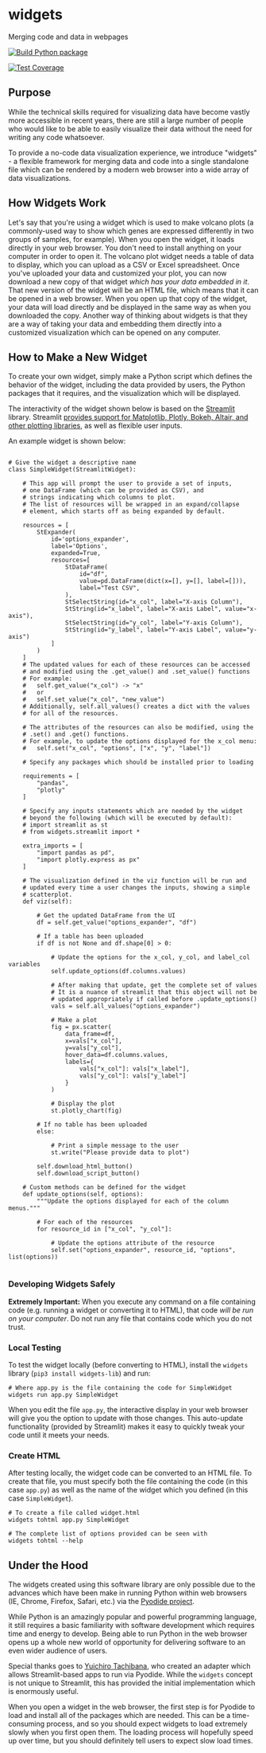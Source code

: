 # widgets
Merging code and data in webpages

[![Build Python package](https://github.com/FredHutch/widgets/actions/workflows/package.yaml/badge.svg)](https://github.com/FredHutch/widgets/actions/workflows/package.yaml)

[![Test Coverage](https://github.com/FredHutch/widgets/actions/workflows/lint.yaml/badge.svg)](https://github.com/FredHutch/widgets/actions/workflows/lint.yaml)

## Purpose

While the technical skills required for visualizing data have become vastly more
accessible in recent years, there are still a large number of people who would like
to be able to easily visualize their data without the need for writing any code
whatsoever.

To provide a no-code data visualization experience, we introduce "widgets" - a
flexible framework for merging data and code into a single standalone file which
can be rendered by a modern web browser into a wide array of data visualizations.

## How Widgets Work

Let's say that you're using a widget which is used to make volcano plots (a
commonly-used way to show which genes are expressed differently in two groups
of samples, for example).
When you open the widget, it loads directly in your web browser.
You don't need to install anything on your computer in order to open it.
The volcano plot widget needs a table of data to display, which you can upload
as a CSV or Excel spreadsheet.
Once you've uploaded your data and customized your plot, you can now download
a new copy of that widget _which has your data embedded in it_.
That new version of the widget will be an HTML file, which means that it can
be opened in a web browser.
When you open up that copy of the widget, your data will load directly and be
displayed in the same way as when you downloaded the copy.
Another way of thinking about widgets is that they are a way of taking your data
and embedding them directly into a customized visualization which can be opened
on any computer.

## How to Make a New Widget

To create your own widget, simply make a Python script which defines the
behavior of the widget, including the data provided by users, the Python
packages that it requires, and the visualization which will be displayed.

The interactivity of the widget shown below is based on the [Streamlit](https://streamlit.io/)
library.
Streamlit [provides support for Matplotlib, Plotly, Bokeh, Altair, and other plotting libraries](https://docs.streamlit.io/),
as well as flexible user inputs.

An example widget is shown below:

```#!/usr/bin/env python3

# Give the widget a descriptive name
class SimpleWidget(StreamlitWidget):

    # This app will prompt the user to provide a set of inputs,
    # one DataFrame (which can be provided as CSV), and
    # strings indicating which columns to plot.
    # The list of resources will be wrapped in an expand/collapse
    # element, which starts off as being expanded by default.

    resources = [
        StExpander(
            id='options_expander',
            label='Options',
            expanded=True,
            resources=[
                StDataFrame(
                    id="df",
                    value=pd.DataFrame(dict(x=[], y=[], label=[])),
                    label="Test CSV",
                ),
                StSelectString(id="x_col", label="X-axis Column"),
                StString(id="x_label", label="X-axis Label", value="x-axis"),
                StSelectString(id="y_col", label="Y-axis Column"),
                StString(id="y_label", label="Y-axis Label", value="y-axis")
            ]
        )
    ]
    # The updated values for each of these resources can be accessed
    # and modified using the .get_value() and .set_value() functions
    # For example:
    #   self.get_value("x_col") -> "x"
    #   or
    #   self.set_value("x_col", "new_value")
    # Additionally, self.all_values() creates a dict with the values
    # for all of the resources.

    # The attributes of the resources can also be modified, using the
    # .set() and .get() functions.
    # For example, to update the options displayed for the x_col menu:
    #   self.set("x_col", "options", ["x", "y", "label"])

    # Specify any packages which should be installed prior to loading

    requirements = [
        "pandas",
        "plotly"
    ]

    # Specify any inputs statements which are needed by the widget
    # beyond the following (which will be executed by default):
    # import streamlit as st
    # from widgets.streamlit import *

    extra_imports = [
        "import pandas as pd",
        "import plotly.express as px"
    ]

    # The visualization defined in the viz function will be run and
    # updated every time a user changes the inputs, showing a simple
    # scatterplot.
    def viz(self):

        # Get the updated DataFrame from the UI
        df = self.get_value("options_expander", "df")

        # If a table has been uploaded
        if df is not None and df.shape[0] > 0:

            # Update the options for the x_col, y_col, and label_col variables
            self.update_options(df.columns.values)

            # After making that update, get the complete set of values
            # It is a nuance of streamlit that this object will not be
            # updated appropriately if called before .update_options()
            vals = self.all_values("options_expander")

            # Make a plot
            fig = px.scatter(
                data_frame=df,
                x=vals["x_col"],
                y=vals["y_col"],
                hover_data=df.columns.values,
                labels={
                    vals["x_col"]: vals["x_label"],
                    vals["y_col"]: vals["y_label"]
                }
            )

            # Display the plot
            st.plotly_chart(fig)

        # If no table has been uploaded
        else:

            # Print a simple message to the user
            st.write("Please provide data to plot")

        self.download_html_button()
        self.download_script_button()

    # Custom methods can be defined for the widget
    def update_options(self, options):
        """Update the options displayed for each of the column menus."""

        # For each of the resources
        for resource_id in ["x_col", "y_col"]:

            # Update the options attribute of the resource
            self.set("options_expander", resource_id, "options", list(options))


```

### Developing Widgets Safely

**Extremely Important:**
When you execute any command on a file containing code (e.g. running
a widget or converting it to HTML), that code *will be run on your computer*.
Do not run any file that contains code which you do not trust.

### Local Testing

To test the widget locally (before converting to HTML), install
the `widgets` library (`pip3 install widgets-lib`) and run:

```#!/bin/bash
# Where app.py is the file containing the code for SimpleWidget
widgets run app.py SimpleWidget
```

When you edit the file `app.py`, the interactive display in your
web browser will give you the option to update with those changes.
This auto-update functionality (provided by Streamlit) makes it easy
to quickly tweak your code until it meets your needs.

### Create HTML

After testing locally, the widget code can be converted to an HTML
file.
To create that file, you must specify both the file containing the
code (in this case `app.py`) as well as the name of the widget which
you defined (in this case `SimpleWidget`).

```#!/bin/bash
# To create a file called widget.html
widgets tohtml app.py SimpleWidget

# The complete list of options provided can be seen with
widgets tohtml --help
```

## Under the Hood

The widgets created using this software library are only possible
due to the advances which have been make in running Python within
web browsers (IE, Chrome, Firefox, Safari, etc.) via the
[Pyodide project](https://pyodide.org/).

While Python is an amazingly popular and powerful programming
language, it still requires a basic familiarity with software
development which requires time and energy to develop.
Being able to run Python in the web browser opens up a whole
new world of opportunity for delivering software to an even
wider audience of users.

Special thanks goes to [Yuichiro Tachibana](https://github.com/whitphx),
who created an adapter which allows Streamlit-based apps to run
via Pyodide.
While the `widgets` concept is not unique to Streamlit, this
has provided the initial implementation which is enormously
useful.

When you open a widget in the web browser, the first step is
for Pyodide to load and install all of the packages which are
needed.
This can be a time-consuming process, and so you should expect
widgets to load extremely slowly when you first open them.
The loading process will hopefully speed up over time, but
you should definitely tell users to expect slow load times.
